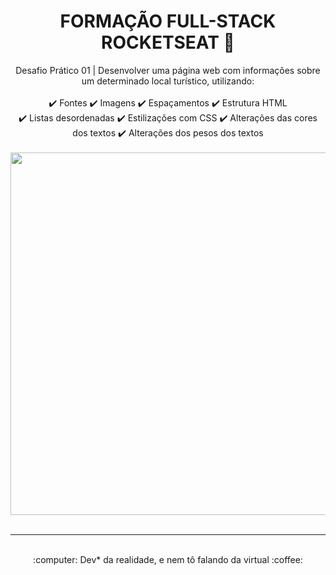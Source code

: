 <div align="center">
  <h1> FORMAÇÃO FULL-STACK ROCKETSEAT 🚀</h1>
Desafio Prático 01 | Desenvolver uma página web com informações sobre um determinado local turístico, utilizando:<br>
  <br>
  ✔️ Fontes 
  ✔️ Imagens
  ✔️ Espaçamentos
  ✔️ Estrutura HTML <br>
  ✔️ Listas desordenadas
  ✔️ Estilizações com CSS
  ✔️ Alterações das cores dos textos
  ✔️ Alterações dos pesos dos textos
  <br>
<br>
  <img src="https://github.com/user-attachments/assets/63392808-7c91-4be0-af54-81c87df08252" width="580px" ><br>
<br>
  <hr>
  <br>
:computer: Dev* da realidade, e nem tô falando da virtual :coffee:
</div>
